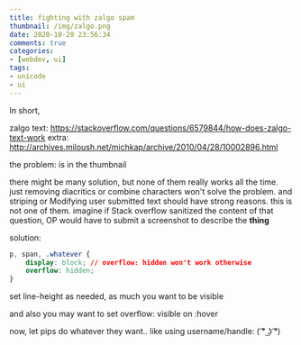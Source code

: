 ```yaml
---
title: fighting with zalgo spam
thumbnail: /img/zalgo.png
date: 2020-10-20 23:56:34
comments: true
categories:
- [webdev, ui]
tags:
- unicode
- ui
---
```


In short,

zalgo text: https://stackoverflow.com/questions/6579844/how-does-zalgo-text-work
extra: http://archives.miloush.net/michkap/archive/2010/04/28/10002896.html

the problem: is in the thumbnail

there might be many solution, but none of them really works all the time. just
removing diacritics or combine characters won't solve the problem. and striping
or Modifying user submitted text should have strong reasons. this is not one of
them. imagine if Stack overflow sanitized the content of that question, OP would
have to submit a screenshot to describe the **thing**

solution:

```css
p, span, .whatever {
    display: block; // overflow: hidden won't work otherwise
    overflow: hidden;
}
```

set line-height as needed, as much you want to be visible

and also you may want to set overflow: visible on :hover

now, let pips do whatever they want.. like using username/handle: ( ͡° ͜ʖ ͡°) 
